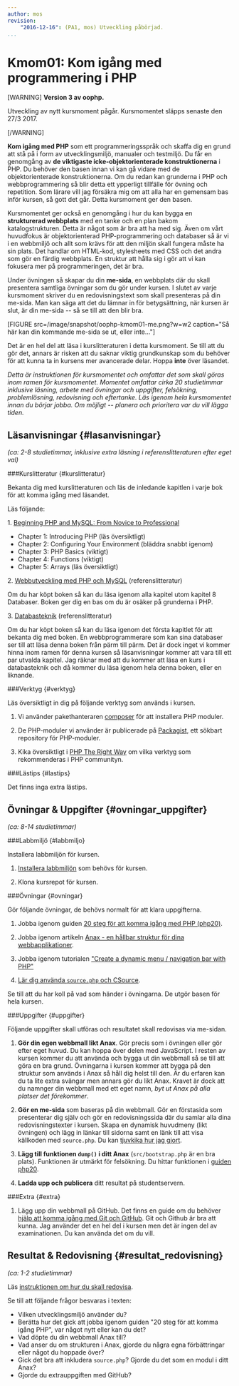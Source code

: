 ```yaml
---
author: mos
revision:
    "2016-12-16": (PA1, mos) Utveckling påbörjad.
...
```

Kmom01: Kom igång med programmering i PHP
==================================

[WARNING]
**Version 3 av oophp.**

Utveckling av nytt kursmoment pågår. Kursmomentet släpps senaste den 27/3 2017.

[/WARNING]

**Kom igång med PHP** som ett programmeringsspråk och skaffa dig en grund att stå på i form av utvecklingsmiljö, manualer och testmiljö. Du får en genomgång av **de viktigaste icke-objektorienterade konstruktionerna** i PHP. Du behöver den basen innan vi kan gå vidare med de objektorienterade konstruktionerna. Om du redan kan grunderna i PHP och webbprogrammering så blir detta ett ypperligt tillfälle för övning och repetition. Som lärare vill jag försäkra mig om att alla har en gemensam bas inför kursen, så gott det går. Detta kursmoment ger den basen.

Kursmomentet ger också en genomgång i hur du kan bygga en **strukturerad webbplats** med en tanke och en plan bakom katalogstrukturen. Detta är något som är bra att ha med sig. Även om vårt huvudfokus är objektorienterad PHP-programmering och databaser så är vi i en webbmiljö och allt som krävs för att den miljön skall fungera måste ha sin plats. Det handlar om HTML-kod, stylesheets med CSS och det andra som gör en färdig webbplats. En struktur att hålla sig i gör att vi kan fokusera mer på programmeringen, det är bra.

Under övningen så skapar du din **me-sida**, en webbplats där du skall presentera samtliga övningar som du gör under kursen. I slutet av varje kursmoment skriver du en redovisningstext som skall presenteras på din me-sida. Man kan säga att det du lämnar in för betygsättning, när kursen är slut, är din me-sida -- så se till att den blir bra.

[FIGURE src=/image/snapshot/oophp-kmom01-me.png?w=w2 caption="Så här kan din kommande me-sida se ut, eller inte..."]

Det är en hel del att läsa i kurslitteraturen i detta kursmoment. Se till att du gör det, annars är risken att du saknar viktig grundkunskap som du behöver för att kunna ta in kursens mer avancerade delar. Hoppa **inte** över läsandet.

*Detta är instruktionen för kursmomentet och omfattar det som skall göras inom ramen för kursmomentet. Momentet omfattar cirka 20 studietimmar inklusive läsning, arbete med övningar och uppgifter, felsökning, problemlösning, redovisning och eftertanke. Läs igenom hela kursmomentet innan du börjar jobba. Om möjligt -- planera och prioritera var du vill lägga tiden.*



Läsanvisningar  {#lasanvisningar}
---------------------------------

*(ca: 2-8 studietimmar, inklusive extra läsning i referenslitteraturen efter eget val)*



###Kurslitteratur  {#kurslitteratur}

Bekanta dig med kurslitteraturen och läs de inledande kapitlen i varje bok för att komma igång med läsandet.

Läs följande:

1\. [Beginning PHP and MySQL: From Novice to Professional](kunskap/boken-beginning-php-and-mysql-from-novice-to-professional)

* Chapter 1: Introducing PHP (läs översiktligt)
* Chapter 2: Configuring Your Environment (bläddra snabbt igenom)
* Chapter 3: PHP Basics (viktigt)
* Chapter 4: Functions (viktigt)
* Chapter 5: Arrays (läs översiktligt)

2\. [Webbutveckling med PHP och MySQL](kunskap/boken-webbutveckling-med-php-och-mysql) (referenslitteratur)

Om du har köpt boken så kan du läsa igenom alla kapitel utom kapitel 8 Databaser. Boken ger dig en bas om du är osäker på grunderna i PHP.

3\. [Databasteknik](kunskap/boken-databasteknik) (referenslitteratur)

Om du har köpt boken så kan du läsa igenom det första kapitlet för att bekanta dig med boken. En webbprogrammerare som kan sina databaser ser till att läsa denna boken från pärm till pärm. Det är dock inget vi kommer hinna inom ramen för denna kursen så läsanvisningar kommer att vara till ett par utvalda kapitel. Jag räknar med att du kommer att läsa en kurs i databasteknik och då kommer du läsa igenom hela denna boken, eller en liknande.



###Verktyg {#verktyg}

Läs översiktligt in dig på följande verktyg som används i kursen.

1. Vi använder pakethanteraren [composer](https://getcomposer.org/) för att installera PHP moduler.

1. De PHP-moduler vi använder är publicerade på [Packagist](https://packagist.org/), ett sökbart repository för PHP-moduler.

1. Kika översiktligt i [PHP The Right Way](http://www.phptherightway.com/) om vilka verktyg som rekommenderas i PHP communityn.



###Lästips {#lastips}

Det finns inga extra lästips.



Övningar & Uppgifter  {#ovningar_uppgifter}
-------------------------------------------

*(ca: 8-14 studietimmar)*



###Labbmiljö {#labbmiljo}

Installera labbmiljön för kursen.

1. [Installera labbmiljön](kurser/oophp-v3/labbmiljo) som behövs för kursen.

1. Klona kursrepot för kursen.



###Övningar {#ovningar}

Gör följande övningar, de behövs normalt för att klara uppgifterna. 

1. Jobba igenom guiden [20 steg för att komma igång med PHP (php20)](kunskap/kom-i-gang-med-php-pa-20-steg).

2. Jobba igenom artikeln [Anax - en hållbar struktur för dina webbapplikationer](kunskap/anax-en-hallbar-struktur-for-dina-webbapplikationer).

3. Jobba igenom tutorialen ["Create a dynamic menu / navigation bar with PHP"](http://dbwebb.se/kod-exempel/dynamic_php_menu/)

4. [Lär dig använda `source.php` och CSource](kunskap/visa-kallkod-med-source-php-och-csource).


Se till att du har koll på vad som händer i övningarna. De utgör basen för hela kursen.

<!--
(Olika språk, anpassa med int/loc) 
-->



###Uppgifter {#uppgifter}

Följande uppgifter skall utföras och resultatet skall redovisas via me-sidan.

1. **Gör din egen webbmall likt Anax**. Gör precis som i övningen eller gör efter eget huvud. Du kan hoppa över delen med JavaScript. I resten av kursen kommer du att använda och bygga ut din webbmall så se till att göra en bra grund. Övningarna i kursen kommer att bygga på den struktur som används i Anax så håll dig helst till den. Är du erfaren kan du ta lite extra svängar men annars gör du likt Anax. Kravet är dock att du namnger din webbmall med ett eget namn, *byt ut Anax på alla platser det förekommer*.

2. **Gör en me-sida** som baseras på din webbmall. Gör en förstasida som presenterar dig själv och gör en redovisningssida där du samlar alla dina redovisningstexter i kursen. Skapa en dynamisk huvudmeny (likt övningen) och lägg in länkar till sidorna samt en länk till att visa källkoden med `source.php`. Du kan [tjuvkika hur jag gjort](oophp/me/kmom01/me.php).

3. **Lägg till funktionen `dump()` i ditt Anax** (`src/bootstrap.php` är en bra plats). Funktionen är utmärkt för felsökning. Du hittar funktionen i [guiden php20](kunskap/kom-i-gang-med-php-pa-20-steg).

4. **Ladda upp och publicera** ditt resultat på studentservern. 



###Extra {#extra}

1. Lägg upp din webbmall på GitHub. Det finns en guide om du behöver [hjälp att komma igång med Git och GitHub](kunskap/kom-igang-med-git-och-github). Git och Github är bra att kunna. Jag använder det en hel del i kursen men det är ingen del av examinationen. Du kan använda det om du vill.



Resultat & Redovisning  {#resultat_redovisning}
-----------------------------------------------

*(ca: 1-2 studietimmar)*

Läs [instruktionen om hur du skall redovisa](oophp/redovisa).

Se till att följande frågor besvaras i texten:

* Vilken utvecklingsmiljö använder du?
* Berätta hur det gick att jobba igenom guiden "20 steg för att komma igång PHP", var något nytt eller kan du det?
* Vad döpte du din webbmall Anax till?
* Vad anser du om strukturen i Anax, gjorde du några egna förbättringar eller något du hoppade över?
* Gick det bra att inkludera `source.php`? Gjorde du det som en modul i ditt Anax?
* Gjorde du extrauppgiften med GitHub?

